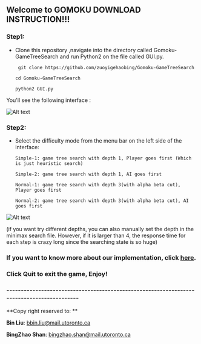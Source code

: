 ## Welcome to GOMOKU DOWNLOAD INSTRUCTION!!!


### Step1: 
* Clone this repository ,navigate into the directory called Gomoku-GameTreeSearch and run Python2 on the file called GUI.py.

    ` git clone https://github.com/zuoyigehaobing/Gomoku-GameTreeSearch`

    ` cd Gomoku-GameTreeSearch `

    ` python2 GUI.py `

You'll see the following interface :

![Alt text](https://github.com/zuoyigehaobing/Gomoku-GameTreeSearch/blob/master/img/instruction2.png?raw=true "Interface")

### Step2:
* Select the difficulty mode from the menu bar on the left side of the interface:

    `Simple-1: game tree search with depth 1, Player goes first (Which is just heuristic search)`

    `Simple-2: game tree search with depth 1, AI goes first`

    `Normal-1: game tree search with depth 3(with alpha beta cut), Player goes first`

    `Normal-2: game tree search with depth 3(with alpha beta cut), AI goes first`

![Alt text](https://github.com/zuoyigehaobing/Gomoku-GameTreeSearch/blob/master/img/instruction3.png?raw=true "Mode")

(if you want try different depths, you can also manually set the depth in the minimax search file. However, if it is larger than 4, the response time for each step is crazy long since the searching state is so huge)


### If you want to know more about our implementation, click [here](https://github.com/zuoyigehaobing/Gomoku-GameTreeSearch/blob/master/csc384-project.pdf).


### Click Quit to exit the game, Enjoy!


### ------------------------------------------------------------------------------------------

**Copy right reserved to: **

**Bin Liu**: bbin.liu@mail.utoronto.ca  

**BingZhao Shan**: bingzhao.shan@mail.utoronto.ca
